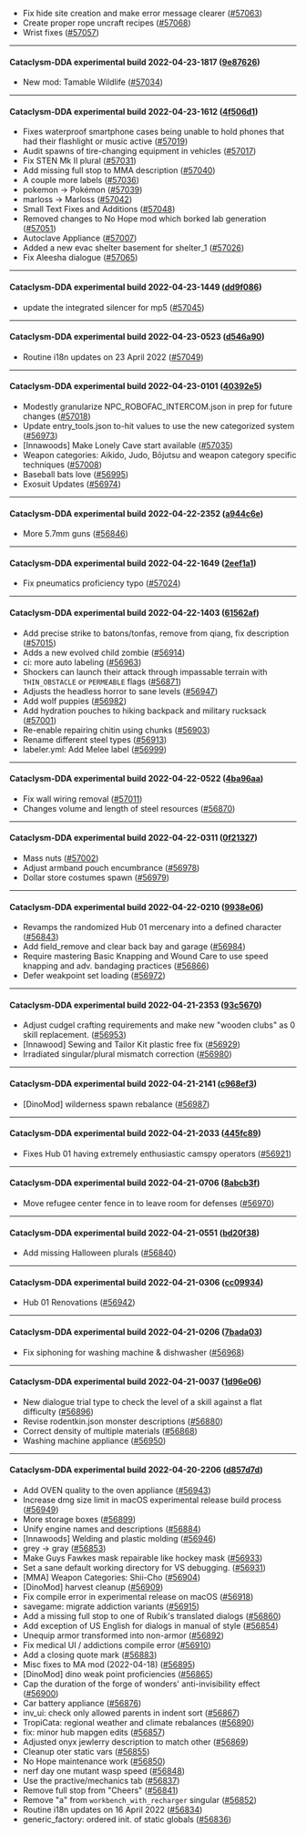 * Fix hide site creation and make error message clearer ([#57063](https://github.com/CleverRaven/Cataclysm-DDA/pull/57063))
* Create proper rope uncraft recipes ([#57068](https://github.com/CleverRaven/Cataclysm-DDA/pull/57068))
* Wrist fixes ([#57057](https://github.com/CleverRaven/Cataclysm-DDA/pull/57057))

---

#### Cataclysm-DDA experimental build 2022-04-23-1817 ([9e87626](https://github.com/CleverRaven/Cataclysm-DDA/releases/tag/cdda-experimental-2022-04-23-1817))

* New mod: Tamable Wildlife ([#57034](https://github.com/CleverRaven/Cataclysm-DDA/pull/57034))

---

#### Cataclysm-DDA experimental build 2022-04-23-1612 ([4f506d1](https://github.com/CleverRaven/Cataclysm-DDA/releases/tag/cdda-experimental-2022-04-23-1612))

* Fixes waterproof smartphone cases being unable to hold phones that had their flashlight or music active ([#57019](https://github.com/CleverRaven/Cataclysm-DDA/pull/57019))
* Audit spawns of tire-changing equipment in vehicles ([#57017](https://github.com/CleverRaven/Cataclysm-DDA/pull/57017))
* Fix STEN Mk II plural ([#57031](https://github.com/CleverRaven/Cataclysm-DDA/pull/57031))
* Add missing full stop to MMA description ([#57040](https://github.com/CleverRaven/Cataclysm-DDA/pull/57040))
* A couple more labels ([#57036](https://github.com/CleverRaven/Cataclysm-DDA/pull/57036))
* pokemon → Pokémon ([#57039](https://github.com/CleverRaven/Cataclysm-DDA/pull/57039))
* marloss → Marloss ([#57042](https://github.com/CleverRaven/Cataclysm-DDA/pull/57042))
* Small Text Fixes and Additions ([#57048](https://github.com/CleverRaven/Cataclysm-DDA/pull/57048))
* Removed changes to No Hope mod which borked lab generation ([#57051](https://github.com/CleverRaven/Cataclysm-DDA/pull/57051))
* Autoclave Appliance ([#57007](https://github.com/CleverRaven/Cataclysm-DDA/pull/57007))
* Added a new evac shelter basement for shelter_1 ([#57026](https://github.com/CleverRaven/Cataclysm-DDA/pull/57026))
* Fix Aleesha dialogue ([#57065](https://github.com/CleverRaven/Cataclysm-DDA/pull/57065))

---

#### Cataclysm-DDA experimental build 2022-04-23-1449 ([dd9f086](https://github.com/CleverRaven/Cataclysm-DDA/releases/tag/cdda-experimental-2022-04-23-1449))

* update the integrated silencer for mp5  ([#57045](https://github.com/CleverRaven/Cataclysm-DDA/pull/57045))

---

#### Cataclysm-DDA experimental build 2022-04-23-0523 ([d546a90](https://github.com/CleverRaven/Cataclysm-DDA/releases/tag/cdda-experimental-2022-04-23-0523))

* Routine i18n updates on 23 April 2022 ([#57049](https://github.com/CleverRaven/Cataclysm-DDA/pull/57049))

---

#### Cataclysm-DDA experimental build 2022-04-23-0101 ([40392e5](https://github.com/CleverRaven/Cataclysm-DDA/releases/tag/cdda-experimental-2022-04-23-0101))

* Modestly granularize NPC_ROBOFAC_INTERCOM.json in prep for future changes ([#57018](https://github.com/CleverRaven/Cataclysm-DDA/pull/57018))
* Update entry_tools.json to-hit values to use the new categorized system ([#56973](https://github.com/CleverRaven/Cataclysm-DDA/pull/56973))
* [Innawoods] Make Lonely Cave start available ([#57035](https://github.com/CleverRaven/Cataclysm-DDA/pull/57035))
* Weapon categories: Aikido, Judo, Bōjutsu and weapon category specific techniques ([#57008](https://github.com/CleverRaven/Cataclysm-DDA/pull/57008))
* Baseball bats love ([#56995](https://github.com/CleverRaven/Cataclysm-DDA/pull/56995))
* Exosuit Updates ([#56974](https://github.com/CleverRaven/Cataclysm-DDA/pull/56974))

---

#### Cataclysm-DDA experimental build 2022-04-22-2352 ([a944c6e](https://github.com/CleverRaven/Cataclysm-DDA/releases/tag/cdda-experimental-2022-04-22-2352))

* More 5.7mm guns ([#56846](https://github.com/CleverRaven/Cataclysm-DDA/pull/56846))

---

#### Cataclysm-DDA experimental build 2022-04-22-1649 ([2eef1a1](https://github.com/CleverRaven/Cataclysm-DDA/releases/tag/cdda-experimental-2022-04-22-1649))

* Fix pneumatics proficiency typo ([#57024](https://github.com/CleverRaven/Cataclysm-DDA/pull/57024))

---

#### Cataclysm-DDA experimental build 2022-04-22-1403 ([61562af](https://github.com/CleverRaven/Cataclysm-DDA/releases/tag/cdda-experimental-2022-04-22-1403))

* Add precise strike to batons/tonfas, remove from qiang, fix description ([#57015](https://github.com/CleverRaven/Cataclysm-DDA/pull/57015))
* Adds a new evolved child zombie ([#56914](https://github.com/CleverRaven/Cataclysm-DDA/pull/56914))
* ci: more auto labeling ([#56963](https://github.com/CleverRaven/Cataclysm-DDA/pull/56963))
* Shockers can launch their attack through impassable terrain with `THIN_OBSTACLE` or `PERMEABLE` flags ([#56871](https://github.com/CleverRaven/Cataclysm-DDA/pull/56871))
* Adjusts the headless horror to sane levels ([#56947](https://github.com/CleverRaven/Cataclysm-DDA/pull/56947))
* Add wolf puppies ([#56982](https://github.com/CleverRaven/Cataclysm-DDA/pull/56982))
* Add hydration pouches to hiking backpack and military rucksack ([#57001](https://github.com/CleverRaven/Cataclysm-DDA/pull/57001))
* Re-enable repairing chitin using chunks ([#56903](https://github.com/CleverRaven/Cataclysm-DDA/pull/56903))
* Rename different steel types ([#56913](https://github.com/CleverRaven/Cataclysm-DDA/pull/56913))
* labeler.yml: Add Melee label ([#56999](https://github.com/CleverRaven/Cataclysm-DDA/pull/56999))

---

#### Cataclysm-DDA experimental build 2022-04-22-0522 ([4ba96aa](https://github.com/CleverRaven/Cataclysm-DDA/releases/tag/cdda-experimental-2022-04-22-0522))

* Fix wall wiring removal ([#57011](https://github.com/CleverRaven/Cataclysm-DDA/pull/57011))
* Changes volume and length of steel resources ([#56870](https://github.com/CleverRaven/Cataclysm-DDA/pull/56870))

---

#### Cataclysm-DDA experimental build 2022-04-22-0311 ([0f21327](https://github.com/CleverRaven/Cataclysm-DDA/releases/tag/cdda-experimental-2022-04-22-0311))

* Mass nuts ([#57002](https://github.com/CleverRaven/Cataclysm-DDA/pull/57002))
* Adjust armband pouch encumbrance ([#56978](https://github.com/CleverRaven/Cataclysm-DDA/pull/56978))
* Dollar store costumes spawn ([#56979](https://github.com/CleverRaven/Cataclysm-DDA/pull/56979))

---

#### Cataclysm-DDA experimental build 2022-04-22-0210 ([9938e06](https://github.com/CleverRaven/Cataclysm-DDA/releases/tag/cdda-experimental-2022-04-22-0210))

* Revamps the randomized Hub 01 mercenary into a defined character ([#56843](https://github.com/CleverRaven/Cataclysm-DDA/pull/56843))
* Add field_remove and clear back bay and garage ([#56984](https://github.com/CleverRaven/Cataclysm-DDA/pull/56984))
* Require mastering Basic Knapping and Wound Care to use speed knapping and adv. bandaging practices ([#56866](https://github.com/CleverRaven/Cataclysm-DDA/pull/56866))
* Defer weakpoint set loading ([#56972](https://github.com/CleverRaven/Cataclysm-DDA/pull/56972))

---

#### Cataclysm-DDA experimental build 2022-04-21-2353 ([93c5670](https://github.com/CleverRaven/Cataclysm-DDA/releases/tag/cdda-experimental-2022-04-21-2353))

* Adjust cudgel crafting requirements and make new "wooden clubs" as 0 skill replacement. ([#56953](https://github.com/CleverRaven/Cataclysm-DDA/pull/56953))
* [Innawood] Sewing and Tailor Kit plastic free fix ([#56929](https://github.com/CleverRaven/Cataclysm-DDA/pull/56929))
* Irradiated singular/plural mismatch correction ([#56980](https://github.com/CleverRaven/Cataclysm-DDA/pull/56980))

---

#### Cataclysm-DDA experimental build 2022-04-21-2141 ([c968ef3](https://github.com/CleverRaven/Cataclysm-DDA/releases/tag/cdda-experimental-2022-04-21-2141))

* [DinoMod] wilderness spawn rebalance ([#56987](https://github.com/CleverRaven/Cataclysm-DDA/pull/56987))

---

#### Cataclysm-DDA experimental build 2022-04-21-2033 ([445fc89](https://github.com/CleverRaven/Cataclysm-DDA/releases/tag/cdda-experimental-2022-04-21-2033))

* Fixes Hub 01 having extremely enthusiastic camspy operators ([#56921](https://github.com/CleverRaven/Cataclysm-DDA/pull/56921))

---

#### Cataclysm-DDA experimental build 2022-04-21-0706 ([8abcb3f](https://github.com/CleverRaven/Cataclysm-DDA/releases/tag/cdda-experimental-2022-04-21-0706))

* Move refugee center fence in to leave room for defenses ([#56970](https://github.com/CleverRaven/Cataclysm-DDA/pull/56970))

---

#### Cataclysm-DDA experimental build 2022-04-21-0551 ([bd20f38](https://github.com/CleverRaven/Cataclysm-DDA/releases/tag/cdda-experimental-2022-04-21-0551))

* Add missing Halloween plurals ([#56840](https://github.com/CleverRaven/Cataclysm-DDA/pull/56840))

---

#### Cataclysm-DDA experimental build 2022-04-21-0306 ([cc09934](https://github.com/CleverRaven/Cataclysm-DDA/releases/tag/cdda-experimental-2022-04-21-0306))

* Hub 01 Renovations ([#56942](https://github.com/CleverRaven/Cataclysm-DDA/pull/56942))

---

#### Cataclysm-DDA experimental build 2022-04-21-0206 ([7bada03](https://github.com/CleverRaven/Cataclysm-DDA/releases/tag/cdda-experimental-2022-04-21-0206))

* Fix siphoning for washing machine & dishwasher ([#56968](https://github.com/CleverRaven/Cataclysm-DDA/pull/56968))

---

#### Cataclysm-DDA experimental build 2022-04-21-0037 ([1d96e06](https://github.com/CleverRaven/Cataclysm-DDA/releases/tag/cdda-experimental-2022-04-21-0037))

* New dialogue trial type to check the level of a skill against a flat difficulty ([#56896](https://github.com/CleverRaven/Cataclysm-DDA/pull/56896))
* Revise rodentkin.json monster descriptions ([#56880](https://github.com/CleverRaven/Cataclysm-DDA/pull/56880))
* Correct density of multiple materials ([#56868](https://github.com/CleverRaven/Cataclysm-DDA/pull/56868))
* Washing machine appliance ([#56950](https://github.com/CleverRaven/Cataclysm-DDA/pull/56950))

---

#### Cataclysm-DDA experimental build 2022-04-20-2206 ([d857d7d](https://github.com/CleverRaven/Cataclysm-DDA/releases/tag/cdda-experimental-2022-04-20-2206))

* Add OVEN quality to the oven appliance ([#56943](https://github.com/CleverRaven/Cataclysm-DDA/pull/56943))
* Increase dmg size limit in macOS experimental release build process ([#56949](https://github.com/CleverRaven/Cataclysm-DDA/pull/56949))
* More storage boxes ([#56899](https://github.com/CleverRaven/Cataclysm-DDA/pull/56899))
* Unify engine names and descriptions ([#56884](https://github.com/CleverRaven/Cataclysm-DDA/pull/56884))
* [Innawoods] Welding and plastic molding ([#56946](https://github.com/CleverRaven/Cataclysm-DDA/pull/56946))
* grey → gray ([#56853](https://github.com/CleverRaven/Cataclysm-DDA/pull/56853))
* Make Guys Fawkes mask repairable like hockey mask ([#56933](https://github.com/CleverRaven/Cataclysm-DDA/pull/56933))
* Set a sane default working directory for VS debugging. ([#56931](https://github.com/CleverRaven/Cataclysm-DDA/pull/56931))
* [MMA] Weapon Categories: Shii-Cho ([#56904](https://github.com/CleverRaven/Cataclysm-DDA/pull/56904))
* [DinoMod] harvest cleanup ([#56909](https://github.com/CleverRaven/Cataclysm-DDA/pull/56909))
* Fix compile error in experimental release on macOS ([#56918](https://github.com/CleverRaven/Cataclysm-DDA/pull/56918))
* savegame: migrate addiction variants ([#56915](https://github.com/CleverRaven/Cataclysm-DDA/pull/56915))
* Add a missing full stop to one of Rubik's translated dialogs ([#56860](https://github.com/CleverRaven/Cataclysm-DDA/pull/56860))
* Add exception of US English for dialogs in manual of style ([#56854](https://github.com/CleverRaven/Cataclysm-DDA/pull/56854))
* Unequip armor transformed into non-armor ([#56892](https://github.com/CleverRaven/Cataclysm-DDA/pull/56892))
* Fix medical UI / addictions compile error ([#56910](https://github.com/CleverRaven/Cataclysm-DDA/pull/56910))
* Add a closing quote mark ([#56883](https://github.com/CleverRaven/Cataclysm-DDA/pull/56883))
* Misc fixes to MA mod (2022-04-18) ([#56895](https://github.com/CleverRaven/Cataclysm-DDA/pull/56895))
* [DinoMod] dino weak point proficiencies ([#56865](https://github.com/CleverRaven/Cataclysm-DDA/pull/56865))
* Cap the duration of the forge of wonders' anti-invisibility effect ([#56900](https://github.com/CleverRaven/Cataclysm-DDA/pull/56900))
* Car battery appliance ([#56876](https://github.com/CleverRaven/Cataclysm-DDA/pull/56876))
* inv_ui: check only allowed parents in indent sort ([#56867](https://github.com/CleverRaven/Cataclysm-DDA/pull/56867))
* TropiCata: regional weather and climate rebalances ([#56890](https://github.com/CleverRaven/Cataclysm-DDA/pull/56890))
* fix: minor hub mapgen edits ([#56857](https://github.com/CleverRaven/Cataclysm-DDA/pull/56857))
* Adjusted onyx jewlerry description to match other ([#56869](https://github.com/CleverRaven/Cataclysm-DDA/pull/56869))
* Cleanup oter static vars ([#56855](https://github.com/CleverRaven/Cataclysm-DDA/pull/56855))
* No Hope maintenance work ([#56850](https://github.com/CleverRaven/Cataclysm-DDA/pull/56850))
* nerf day one mutant wasp speed ([#56848](https://github.com/CleverRaven/Cataclysm-DDA/pull/56848))
* Use the practive/mechanics tab ([#56837](https://github.com/CleverRaven/Cataclysm-DDA/pull/56837))
* Remove full stop from "Cheers" ([#56841](https://github.com/CleverRaven/Cataclysm-DDA/pull/56841))
* Remove "a" from `workbench_with_recharger` singular ([#56852](https://github.com/CleverRaven/Cataclysm-DDA/pull/56852))
* Routine i18n updates on 16 April 2022 ([#56834](https://github.com/CleverRaven/Cataclysm-DDA/pull/56834))
* generic_factory: ordered init. of static globals ([#56836](https://github.com/CleverRaven/Cataclysm-DDA/pull/56836))
